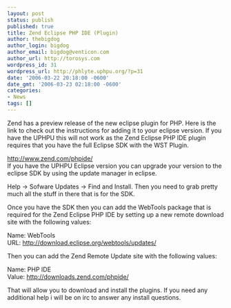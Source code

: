 ```yaml
---
layout: post
status: publish
published: true
title: Zend Eclipse PHP IDE (Plugin)
author: thebigdog
author_login: bigdog
author_email: bigdog@venticon.com
author_url: http://torosys.com
wordpress_id: 31
wordpress_url: http://phlyte.uphpu.org/?p=31
date: '2006-03-22 20:18:00 -0600'
date_gmt: '2006-03-23 02:18:00 -0600'
categories:
- News
tags: []
---
```

<p>Zend has a preview release of the new eclipse plugin for PHP. Here is the link to check out the instructions for adding it to your eclipse version. If you have the UPHPU this will not work as the Zend Eclipse PHP IDE plugin requires that you have the full Eclipse SDK with the WST Plugin.</p>
<p><a href="http://www.zend.com/phpide/">http://www.zend.com/phpide/</a><br />
If you have the UPHPU Eclipse version you can upgrade your version to the eclipse SDK by using the update manager in eclipse.</p>
<p>Help -> Sofware Updates -> Find and Install. Then you need to grab pretty much all the stuff in there that is for the SDK.</p>
<p>Once you have the SDK then you can add the WebTools package that is required for the Zend Eclipse PHP IDE by setting up a new remote download site with the following values:</p>
<p>Name: WebTools<br />
URL: <a href="http://download.eclipse.org/webtools/updates/">http://download.eclipse.org/webtools/updates/</a></p>
<p>Then you can add the Zend Remote Update site with the following values:</p>
<p>Name: PHP IDE<br />
Value: <a href="http://downloads.zend.com/phpide/">http://downloads.zend.com/phpide/</a></p>
<p>That will allow you to download and install the plugins. If you need any additional help i will be on irc to answer any install questions.</p>
